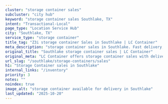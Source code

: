 ```yaml
---
cluster: "storage container sales"
subcluster: "city hub"
keyword: "storage container sales Southlake, TX"
intent: "Transactional-Local"
page_type: "Location Service Hub"
city: "Southlake, TX"
service_type: "storage container"
title_tag: "Z3i storage container Sales in Southlake | LC Container"
meta_description: "storage container sales in Southlake. Fast delivery, competitive pricing. Serving storage containers area. Quote ID: 3G1. Call (214) 524-4168 for your free quote today."
original_title: "Southlake storage container sales | LC Container"
original_meta: "LC Container offers storage container sales with delivery in Southlake, TX. Local. Fast quotes. Since 2003."
url_slug: "/southlake/storage-containers/sales"
h1: "Storage Container sales in Southlake"
internal_links: "/inventory"
priority: 3
notes: ""
noindex: true
image_alt: "storage container available for delivery in Southlake"
last_updated: "2025-10-20"
---
```


<!-- TODO: Add unique city/inventory copy, images, and internal links here. -->
